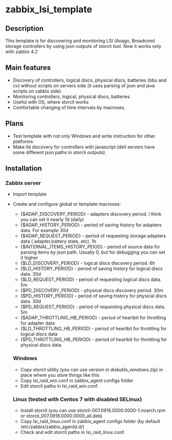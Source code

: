 # zabbix_lsi_template
## Description

This template is for discovering and monitoring LSI (Avago, Broadcom) storage controllers by using json outputs of storcli tool.
Now it works only with zabbix 4.2

## Main features

* Discovery of controllers, logical discs, physical discs, batteries (bbu and cv) without scripts on servers side (it uses parsing of json
and java scripts on zabbix side)
* Monitoring controllers, logical, physical discs, batteries
* Useful with OS, where storcli works
* Comfortable changing of time intervals by macroses.

## Plans
* Test template with not only Windows and write instruction for other platforms
* Make lld discovery for controllers with javascript (dell servers have some different json paths in storcli outputs).

## Installation

### Zabbix server

* Import template
* Create and configure global or template macroses:
  * {$ADAP_DISCOVERY_PERIOD} - adapters discovery period. I think you can set it nearly 1d (daily)
  * {$ADAP_HISTORY_PERIOD} - period of saving history for adapters data. For example 30d
  * {$ADAP_REQUEST_PERIOD} - period of requesting storage adapters data ( adapter,battery state, etc). 1h
  * {$INTERNAL_ITEMS_HISTORY_PEIOD} - period of source data for parsing items by json path. Usually 0, but for 
  debugging you can set it higher
  * {$LD_DISCOVERY_PERIOD} - logical discs discovery period. 6h
  * {$LD_HISTORY_PERIOD} - period of saving history for logical discs data. 30d
  * {$LD_REQUEST_PERIOD} - period of requesting logical discs data. 5m
  * {$PD_DISCOVERY_PERIOD} - physical discs discovery period. 30m
  * {$PD_HISTORY_PERIOD} - period of saving history for physical discs data. 30d
  * {$PD_REQUEST_PERIOD} - period of requesting physical discs data. 5m
   * {$ADAP_THROTTLING_HB_PERIOD} - period of heartbit for throttling for adapter data
   * {$LD_THROTTLING_HB_PERIOD} - period of heartbit for throttling for logical discs data
   * {$PD_THROTTLING_HB_PERIOD} - period of heartbit for throttling for physical discs data.
  
  ### Windows
  
  * Copy storcli utility (you can use version in diskutils_windows.zip) in place where you store things like this
  * Copy lsi_raid_win.conf in zabbix_agent configs folder
  * Edit storcli paths in lsi_raid_win.conf.
  
  ### Linux (tested with Centos 7 with disabled SELinux)
  
  * Install storcli (you can use storcli-007.0916.0000.0000-1.noarch.rpm or storcli_007.0916.0000.0000_all.deb)
  * Copy lsi_raid_linux.conf in zabbix_agent configs folder (by default /etc/zabbix/zabbix_agentd.d/)
  * Check and edit storcli paths in lsi_raid_linux.conf.

